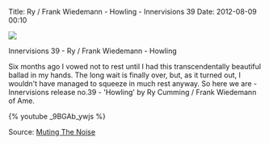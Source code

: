 Title: Ry / Frank Wiedemann - Howling - Innervisions 39
Date: 2012-08-09 00:10

![](/images/IV39RYCUMING.jpg)

Innervisions 39 - Ry / Frank Wiedemann - Howling

Six months ago I vowed not to rest until I had this transcendentally
beautiful ballad in my hands. The long wait is finally over, but, as
it turned out, I wouldn't have managed to squeeze in much rest
anyway. So here we are - Innervisions release no.39 - 'Howling' by Ry
Cumming / Frank Wiedemann of Ame.
 
{% youtube _9BGAb_ywjs %}
  
Source: [Muting The Noise](http://www.mutingthenoise.com/)

